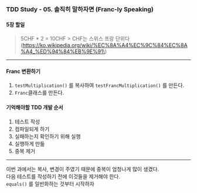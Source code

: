 ### TDD Study - 05. 솔직히 말하자면 (Franc-ly Speaking)

#### 5장 할일

> 5CHF * 2 = 10CHF > CHF는 스위스 프랑 단위다 (https://ko.wikipedia.org/wiki/%EC%8A%A4%EC%9C%84%EC%8A%A4_%ED%94%84%EB%9E%91\)

---

#### Franc 변환하기

1.	`testMultiplication()` 를 복사하여 `testFrancMultiplication()` 를 만든다.
2.	`Franc`클래스를 만든다.

#### 기억해야할 TDD 개발 순서

1.	테스트 작성
2.	컴파일되게 하기
3.	실패하는지 확인하기 위해 실행
4.	실행하게 만듦
5.	중복 제거

---

이번 과에서는 복사, 변경이 주였기 때문에 중복이 엄청나게 많이 생겼다.  
다음 테스트를 작성하기 전에 이것들을 제거해야 한다.  
`equals()` 를 일반화하는 것부터 시작하자
